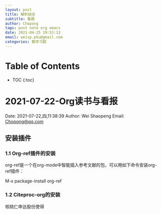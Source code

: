 ```yaml
---
layout: post
title: 解析结合
subtitle: 看报
author: Chopong
tags: post note org emacs
date: 2021-04-25 19:53:13
email: weisp.pku@gmail.com
categories: 数学习题
---
```

# Table of Contents #
* TOC
{:toc}

# 2021-07-22-Org读书与看报 #

Date: 2021-07-22,四,11:38:39
Author: Wei Shaopeng
Email: Chopong@qq.com


## 安装插件 ##

### 1.1 Org-ref插件的安装 ###

org-ref是一个在org-mode中智能插入参考文献的包，可以用如下命令安装org-ref插件：

M-x package-install org-ref

### 1.2 Citeproc-org的安装 ###

核桃仁申达股份使得
